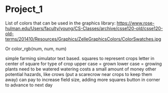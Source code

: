 # Project_1

List of colors that can be used in the graphics library: https://www.rose-hulman.edu/Users/faculty/young/CS-Classes/archive/csse120-old/csse120-old-terms/201410/Resources/Graphics/ZelleGraphicsColors/ColorSwatches.jpg

Or color_rgb(num, num, num)

simple farming simulator
text based. squares to represent crops
letter in center of square for type of crop
upper case = grown
lower case = growing
plants need to be watered
watering costs a small amount of money
other potential hazards, like crows (put a scarecrow near crops to keep them away)
can pay to increase field size, adding more squares
button in corner to advance to next day
